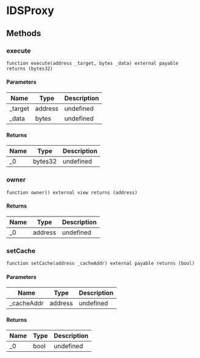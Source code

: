 # IDSProxy









## Methods

### execute

```solidity
function execute(address _target, bytes _data) external payable returns (bytes32)
```





#### Parameters

| Name | Type | Description |
|---|---|---|
| _target | address | undefined
| _data | bytes | undefined

#### Returns

| Name | Type | Description |
|---|---|---|
| _0 | bytes32 | undefined

### owner

```solidity
function owner() external view returns (address)
```






#### Returns

| Name | Type | Description |
|---|---|---|
| _0 | address | undefined

### setCache

```solidity
function setCache(address _cacheAddr) external payable returns (bool)
```





#### Parameters

| Name | Type | Description |
|---|---|---|
| _cacheAddr | address | undefined

#### Returns

| Name | Type | Description |
|---|---|---|
| _0 | bool | undefined




